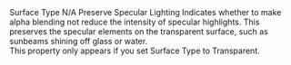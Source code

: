 <tr>
<td>Surface Type</td>
<td>N/A</td>
<td>Preserve Specular Lighting</td>
<td>Indicates whether to make alpha blending not reduce the intensity of specular highlights. This preserves the specular elements on the transparent surface, such as sunbeams shining off glass or water.<br>This property only appears if you set Surface Type to Transparent.</td>
</tr>
